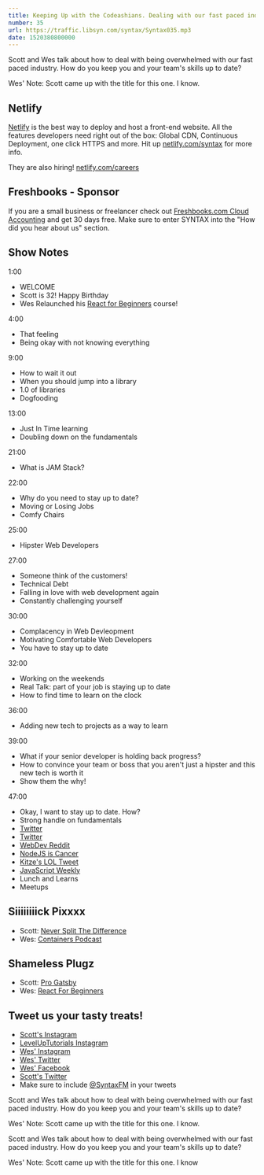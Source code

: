 ```yaml
---
title: Keeping Up with the Codeashians. Dealing with our fast paced industry.
number: 35
url: https://traffic.libsyn.com/syntax/Syntax035.mp3
date: 1520380800000
---
```



Scott and Wes talk about how to deal with being overwhelmed with our fast paced industry. How do you keep you and your team's skills up to date?

Wes' Note: Scott came up with the title for this one. I know.

## Netlify

[Netlify](https://netlify.com/syntax) is the best way to deploy and host a front-end website. All the features developers need right out of the box: Global CDN, Continuous Deployment, one click HTTPS and more. Hit up [netlify.com/syntax](https://netlify.com/syntax) for more info.

They are also hiring! [netlify.com/careers](https://netlify.com/careers)

## Freshbooks - Sponsor

If you are a small business or freelancer check out [Freshbooks.com Cloud Accounting](https://freshbooks.com/syntax) and get 30 days free. Make sure to enter SYNTAX into the "How did you hear about us" section.

## Show Notes

1:00

* WELCOME
* Scott is 32! Happy Birthday
* Wes Relaunched his [React for Beginners](https://reactforbeginners.com/) course!

4:00

* That feeling
* Being okay with not knowing everything

9:00

* How to wait it out
* When you should jump into a library
* 1.0 of libraries
* Dogfooding

13:00

* Just In Time learning
* Doubling down on the fundamentals

21:00

* What is JAM Stack?

22:00

* Why do you need to stay up to date?
* Moving or Losing Jobs
* Comfy Chairs

25:00

* Hipster Web Developers

27:00

* Someone think of the customers!
* Technical Debt
* Falling in love with web development again
* Constantly challenging yourself

30:00

* Complacency in Web Devleopment
* Motivating Comfortable Web Developers
* You have to stay up to date

32:00

* Working on the weekends
* Real Talk: part of your job is staying up to date
* How to find time to learn on the clock

36:00

* Adding new tech to projects as a way to learn

39:00

* What if your senior developer is holding back progress?
* How to convince your team or boss that you aren't just a hipster and this new tech is worth it
* Show them the why!

47:00

* Okay, I want to stay up to date. How?
* Strong handle on fundamentals
* [Twitter](https://twitter.com/wesbos)
* [Twitter](https://twitter.com/wesbos)
* [WebDev Reddit](https://www.reddit.com/r/webdev/)
* [NodeJS is Cancer](https://www.semitwist.com/mirror/node-js-is-cancer.html)
* [Kitze's LOL Tweet](https://twitter.com/thekitze/status/966347713934774272)
* [JavaScript Weekly](http://javascriptweekly.com/)
* Lunch and Learns
* Meetups

## Siiiiiiiick Pixxxx

* Scott: [Never Split The Difference](http://amzn.to/2tku2GC)
* Wes: [Containers Podcast](https://medium.com/containers)

## Shameless Plugz

* Scott: [Pro Gatsby](https://LevelUpTutorials.com/store)
* Wes: [React For Beginners](https://reactforbeginners.com/)

## Tweet us your tasty treats!

* [Scott's Instagram](https://www.instagram.com/stolinski/)
* [LevelUpTutorials Instagram](https://www.instagram.com/LevelUpTutorials/)
* [Wes' Instagram](https://www.instagram.com/wesbos/)
* [Wes' Twitter](https://twitter.com/wesbos)
* [Wes' Facebook](https://www.facebook.com/wesbos.developer)
* [Scott's Twitter](https://twitter.com/stolinski)
* Make sure to include [@SyntaxFM](https://twitter.com/SyntaxFM) in your tweets

Scott and Wes talk about how to deal with being overwhelmed with our fast paced industry. How do you keep you and your team's skills up to date?

Wes' Note: Scott came up with the title for this one. I know.

Scott and Wes talk about how to deal with being overwhelmed with our fast paced industry. How do you keep you and your team's skills up to date?

Wes' Note: Scott came up with the title for this one. I know

